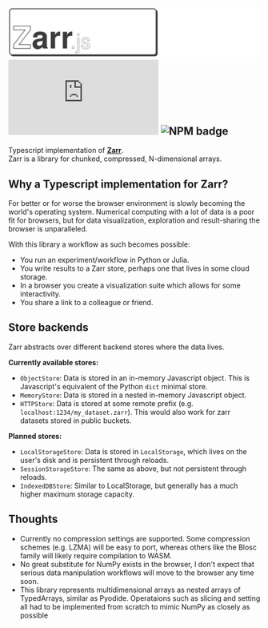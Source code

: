 ![Zarr.js Logo](logo.png)
![License badge](https://img.shields.io/github/license/gzuidhof/zarr.js) ![NPM badge](https://img.shields.io/npm/v/zarr)
---
Typescript implementation of [**Zarr**](https://zarr.readthedocs.io/en/stable/).  
Zarr is a library for chunked, compressed, N-dimensional arrays.

## Why a Typescript implementation for Zarr?
For better or for worse the browser environment is slowly becoming the world's operating system. Numerical computing with a lot of data is a poor fit for browsers, but for data visualization, exploration and result-sharing the browser is unparalleled.

With this library a workflow as such becomes possible:
* You run an experiment/workflow in Python or Julia. 
* You write results to a Zarr store, perhaps one that lives in some cloud storage.
* In a browser you create a visualization suite which allows for some interactivity. 
* You share a link to a colleague or friend.

## Store backends
Zarr abstracts over different backend stores where the data lives.  

**Currently available stores:**
* `ObjectStore`: Data is stored in an in-memory Javascript object. This is Javascript's equivalent of the Python `dict` minimal store.
* `MemoryStore`: Data is stored in a nested in-memory Javascript object.
* `HTTPStore`: Data is stored at some remote prefix (e.g. `localhost:1234/my_dataset.zarr`). This would also work for zarr datasets stored in public buckets.

**Planned stores:**
* `LocalStorageStore`: Data is stored in `LocalStorage`, which lives on the user's disk and is persistent through reloads.
* `SessionStorageStore`: The same as above, but not persistent through reloads.
* `IndexedDBStore`: Similar to LocalStorage, but generally has a much higher maximum storage capacity.

## Thoughts
* Currently no compression settings are supported. Some compression schemes (e.g. LZMA) will be easy to port, whereas others like the Blosc family will likely require compilation to WASM.
* No great substitute for NumPy exists in the browser, I don't expect that serious data manipulation workflows will move to the browser any time soon.
* This library represents multidimensional arrays as nested arrays of TypedArrays, similar as Pyodide. Operataions such as slicing and setting all had to be implemented from scratch to mimic NumPy as closely as possible

